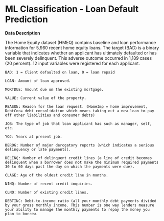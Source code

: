 # ML Classification - Loan Default Prediction

**Data Description**

The Home Equity dataset (HMEQ) contains baseline and loan performance information for 5,960 recent home equity loans. The target (BAD) is a binary variable that indicates whether an applicant has ultimately defaulted or has been severely delinquent. This adverse outcome occurred in 1,189 cases (20 percent). 12 input variables were registered for each applicant.

    BAD: 1 = Client defaulted on loan, 0 = loan repaid

    LOAN: Amount of loan approved.

    MORTDUE: Amount due on the existing mortgage.

    VALUE: Current value of the property.

    REASON: Reason for the loan request. (HomeImp = home improvement, DebtCon= debt consolidation which means taking out a new loan to pay off other liabilities and consumer debts)

    JOB: The type of job that loan applicant has such as manager, self, etc.

    YOJ: Years at present job.

    DEROG: Number of major derogatory reports (which indicates a serious delinquency or late payments).

    DELINQ: Number of delinquent credit lines (a line of credit becomes delinquent when a borrower does not make the minimum required payments 30 to 60 days past the day on which the payments were due).

    CLAGE: Age of the oldest credit line in months.

    NINQ: Number of recent credit inquiries.

    CLNO: Number of existing credit lines.

    DEBTINC: Debt-to-income ratio (all your monthly debt payments divided by your gross monthly income. This number is one way lenders measure your ability to manage the monthly payments to repay the money you plan to borrow.

